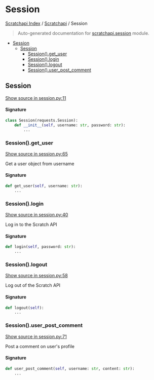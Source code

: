 # Session

[Scratchapi Index](../README.md#scratchapi-index) /
[Scratchapi](./index.md#scratchapi) /
Session

> Auto-generated documentation for [scratchapi.session](../../scratchapi/session.py) module.

- [Session](#session)
  - [Session](#session-1)
    - [Session().get_user](#session()get_user)
    - [Session().login](#session()login)
    - [Session().logout](#session()logout)
    - [Session().user_post_comment](#session()user_post_comment)

## Session

[Show source in session.py:11](../../scratchapi/session.py#L11)

#### Signature

```python
class Session(requests.Session):
    def __init__(self, username: str, password: str):
        ...
```

### Session().get_user

[Show source in session.py:65](../../scratchapi/session.py#L65)

Get a user object from username

#### Signature

```python
def get_user(self, username: str):
    ...
```

### Session().login

[Show source in session.py:40](../../scratchapi/session.py#L40)

Log in to the Scratch API

#### Signature

```python
def login(self, password: str):
    ...
```

### Session().logout

[Show source in session.py:58](../../scratchapi/session.py#L58)

Log out of the Scratch API

#### Signature

```python
def logout(self):
    ...
```

### Session().user_post_comment

[Show source in session.py:71](../../scratchapi/session.py#L71)

Post a comment on user's profile

#### Signature

```python
def user_post_comment(self, username: str, content: str):
    ...
```